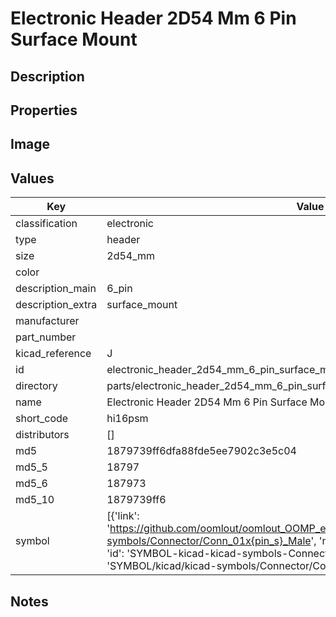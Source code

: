 # Electronic Header 2D54 Mm 6 Pin Surface Mount

## Description

## Properties


## Image


## Values

| Key | Value |
| --- | --- |
| classification | electronic |
| type | header |
| size | 2d54_mm |
| color |  |
| description_main | 6_pin |
| description_extra | surface_mount |
| manufacturer |  |
| part_number |  |
| kicad_reference | J |
| id | electronic_header_2d54_mm_6_pin_surface_mount |
| directory | parts/electronic_header_2d54_mm_6_pin_surface_mount |
| name | Electronic Header 2D54 Mm 6 Pin Surface Mount |
| short_code | hi16psm |
| distributors | [] |
| md5 | 1879739ff6dfa88fde5ee7902c3e5c04 |
| md5_5 | 18797 |
| md5_6 | 187973 |
| md5_10 | 1879739ff6 |
| symbol | [{'link': 'https://github.com/oomlout/oomlout_OOMP_eda_V2/tree/main/SYMBOL/kicad/kicad-symbols/Connector/Conn_01x{pin_s}_Male', 'name': 'Connector : Conn_01x06_Male', 'id': 'SYMBOL-kicad-kicad-symbols-Connector-Conn_01x06_Male', 'directory': 'SYMBOL/kicad/kicad-symbols/Connector/Conn_01x06_Male/'}] |

## Notes

